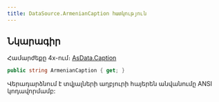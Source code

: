 ```yaml
---
title: DataSource.ArmenianCaption հատկություն
---
```


## Նկարագիր

Համարժեքը 4x-ում։ [AsData.Caption](https://armsoft.github.io/as4x-docs/HTM/ProgrGuide/Functions/ASDATA/Caption.html)

```c#
public string ArmenianCaption { get; }
```

Վերադարձնում է տվյալների աղբյուրի հայերեն անվանումը ANSI կոդավորմամբ:

